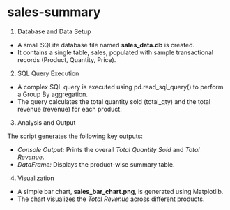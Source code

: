 # sales-summary

1. Database and Data Setup

* A small SQLite database file named **sales_data.db** is created.
* It contains a single table, sales, populated with sample transactional records (Product, Quantity, Price).

2. SQL Query Execution

* A complex SQL query is executed using pd.read_sql_query() to perform a Group By aggregation.
* The query calculates the total quantity sold (total_qty) and the total revenue (revenue) for each product.

3. Analysis and Output

The script generates the following key outputs:

* *Console Output:* Prints the overall *Total Quantity Sold* and *Total Revenue*.
* *DataFrame:* Displays the product-wise summary table.

4. Visualization

* A simple bar chart, **sales_bar_chart.png**, is generated using Matplotlib.
* The chart visualizes the *Total Revenue* across different products.
